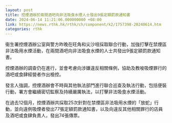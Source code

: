 ```yaml
---
layout: post
title: 控煙酒辦於兩間酒吧向非法吸食水煙人士發出9張定額罰款通知書
date: 2024-06-14 11:21:06.000000000 +08:00
link: https://news.rthk.hk/rthk/ch/component/k2/1757398-20240614.htm
categories: rthk
---
```


衞生署控煙酒辦公室與警方昨晚在旺角和尖沙咀採取聯合行動，加強打擊在禁煙區非法吸用水煙活動，在兩間酒吧向非法吸食水煙的人士共發出9張定額罰款通知書。

控煙酒辦的調查仍在進行，並會考慮向涉嫌違反相關條例，協助及教唆吸煙罪行的酒吧或食肆經營者作出檢控。

發言人強調，控煙酒辦會不時與其他執法部門進行聯合巡查及執法行動，包括便裝行動，署方會繼續密切監察及持續嚴厲執法，以打擊非法吸食水煙活動。

在過去12個月，控煙酒辦共採取25次針對在禁煙區非法吸用水煙的「放蛇」行動，並向違例吸煙者發出77張定額罰款通知書，以及向違反其他相關罪行的店員及酒吧或食肆負責人，發出74張傳票。

